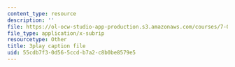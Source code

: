 ```yaml
---
content_type: resource
description: ''
file: https://ol-ocw-studio-app-production.s3.amazonaws.com/courses/7-012-introduction-to-biology-fall-2004/55cdb7f30d565ccdb7a2c8b0be8579e5_ztgHcRV1zI0.vtt
file_type: application/x-subrip
resourcetype: Other
title: 3play caption file
uid: 55cdb7f3-0d56-5ccd-b7a2-c8b0be8579e5
---
```

